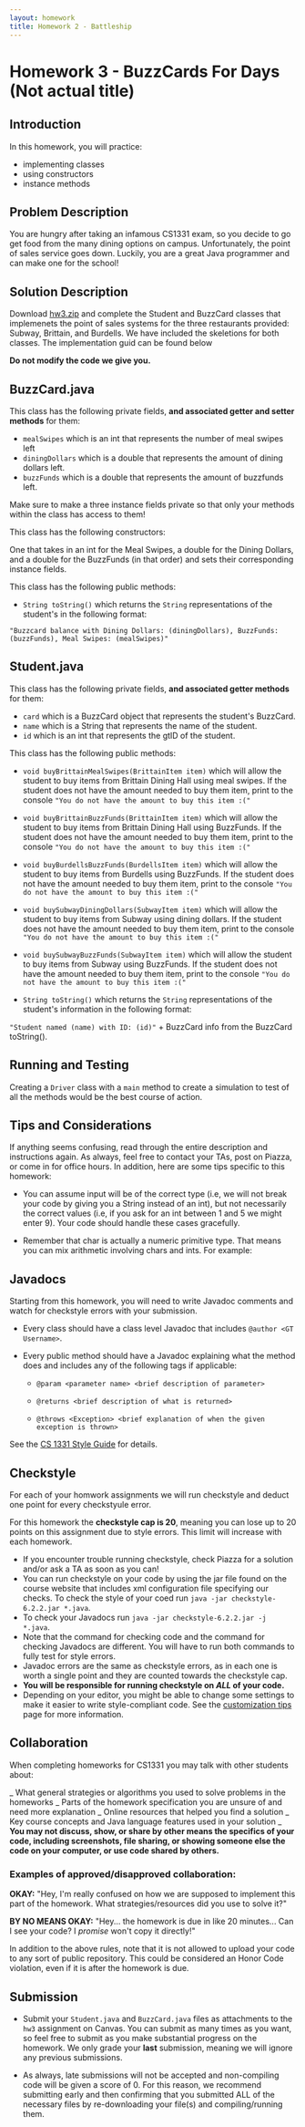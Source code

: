 ```yaml
---
layout: homework
title: Homework 2 - Battleship
---
```


# Homework 3 - BuzzCards For Days (Not actual title)

## Introduction

In this homework, you will practice:
* implementing classes
* using constructors
* instance methods


## Problem Description

You are hungry after taking an infamous CS1331 exam, so you decide to go get food from the many dining options on campus. Unfortunately, the point of sales service goes down. Luckily, you are a great Java programmer and can make one for the school!

## Solution Description

Download [hw3.zip](hw3.zip) and complete the Student and BuzzCard classes that implemenets the point of sales systems for the three restaurants provided: Subway, Brittain, and Burdells. We have included the skeletions for both classes. The implementation guid can be found below

**Do not modify the code we give you.**

## BuzzCard.java

This class has the following private fields, **and associated getter and setter methods** for them:
* `mealSwipes` which is an int that represents the number of meal swipes left
* `diningDollars` which is a double that represents the amount of dining dollars left.
* `buzzFunds` which is a double that represents the amount of buzzfunds left.

Make sure to make a three instance fields private so that only your methods within the class has access to them!

This class has the following constructors:

One that takes in an int for the Meal Swipes, a double for the Dining Dollars, and a double for the BuzzFunds (in that order) and sets their corresponding instance fields.

This class has the following public methods:

* `String toString()` which returns the `String` representations of the student's in the following format:

`"Buzzcard balance with Dining Dollars: (diningDollars), BuzzFunds: (buzzFunds), Meal Swipes: (mealSwipes)"`


## Student.java

This class has the following private fields, **and associated getter methods** for them:
* `card` which is a BuzzCard object that represents the student's BuzzCard.
* `name` which is a String that represents the name of the student.
* `id` which is an int that represents the gtID of the student.

This class has the following public methods:

* `void buyBrittainMealSwipes(BrittainItem item)` which will allow the student to buy items from Brittain Dining Hall using meal swipes. If the student does not have the amount needed to buy them item, print to the console `"You do not have the amount to buy this item :("`

* `void buyBrittainBuzzFunds(BrittainItem item)` which will allow the student to buy items from Brittain Dining Hall using BuzzFunds. If the student does not have the amount needed to buy them item, print to the console `"You do not have the amount to buy this item :("`


* `void buyBurdellsBuzzFunds(BurdellsItem item)` which will allow the student to buy items from Burdells using BuzzFunds. If the student does not have the amount needed to buy them item, print to the console `"You do not have the amount to buy this item :("`


* `void buySubwayDiningDollars(SubwayItem item)` which will allow the student to buy items from Subway using dining dollars. If the student does not have the amount needed to buy them item, print to the console `"You do not have the amount to buy this item :("`


* `void buySubwayBuzzFunds(SubwayItem item)` which will allow the student to buy items from Subway using BuzzFunds. If the student does not have the amount needed to buy them item, print to the console `"You do not have the amount to buy this item :("`



* `String toString()` which returns the `String` representations of the student's information in the following format:

```"Student named (name) with ID: (id)"``` + BuzzCard info from the BuzzCard toString().

## Running and Testing

Creating a `Driver` class with a `main` method to create a simulation to test of all the methods would be the best course of action.

## Tips and Considerations

If anything seems confusing, read through the entire description and instructions again. As always, feel free to contact your TAs, post on Piazza, or come in for office hours. In addition, here are some tips specific to this homework:

* You can assume input will be of the correct type (i.e, we will not break your code by giving you a String instead of an int), but not necessarily the correct values (i.e, if you ask for an int between 1 and 5 we might enter 9). Your code should handle these cases gracefully.

* Remember that char is actually a numeric primitive type. That means you can mix arithmetic involving chars and ints. For example:



## Javadocs

Starting from this homework, you will need to write Javadoc comments and watch for checkstyle errors with your submission.

- Every class should have a class level Javadoc that includes `@author <GT Username>`.

- Every public method should have a Javadoc explaining what the method does and includes any of the following tags if applicable:

	- `@param <parameter name> <brief description of parameter>`

	- `@returns <brief description of what is returned>`

	- `@throws <Exception> <brief explanation of when the given exception is thrown>`

See the [CS 1331 Style Guide](http://cs1331.gatech.edu/cs1331-style-guide.html) for details.

## Checkstyle

For each of your homwork assignments we will run checkstyle and deduct one point for every checkstyule error.

For this homework the **checkstyle cap is 20**, meaning you can lose up to 20 points on this assignment due to style errors. This limit will increase with each homework.

- If you encounter trouble running checkstyle, check Piazza for a solution and/or ask a TA as soon as you can!
- You can run checkstyle on your code by using the jar file found on the course website that includes xml configuration file specifying our checks. To check the style of your coed run  `java -jar checkstyle-6.2.2.jar *.java`.
- To check your Javadocs run  `java -jar checkstyle-6.2.2.jar -j *.java`.
- Note that the command for checking code and the command for checking Javadocs are different. You will have to run both commands to fully test for style errors.
- Javadoc errors are the same as checkstyle errors, as in each one is worth a single point and they are counted towards the checkstyle cap.
- **You will be responsible for running checkstyle on *ALL* of your code.**
- Depending on your editor, you might be able to change some settings to make it easier to write style-compliant code. See the [customization tips](http://cs1331.gatech.edu/customization-tips.html) page for more information.

## Collaboration

When completing homeworks for CS1331 you may talk with other students about:

_ What general strategies or algorithms you used to solve problems in the homeworks
_ Parts of the homework specification you are unsure of and need more explanation
_ Online resources that helped you find a solution
_ Key course concepts and Java language features used in your solution
_ **You may not discuss, show, or share by other means the specifics of your code, including screenshots, file sharing, or showing someone else the code on your computer, or use code shared by others.**

### Examples of approved/disapproved collaboration:

**OKAY:** "Hey, I'm really confused on how we are supposed to implement this part of the homework. What strategies/resources did you use to solve it?"

**BY NO MEANS OKAY:** "Hey... the homework is due in like 20 minutes... Can I see your code? I *promise* won't copy it directly!"

In addition to the above rules, note that it is not allowed to upload your code to any sort of public repository. This could be considered an Honor Code violation, even if it is after the homework is due.

## Submission

* Submit your `Student.java` and `BuzzCard.java` files as attachments to the `hw3` assignment on Canvas. You can submit as many times as you want, so feel free to submit as you make substantial progress on the homework. We only grade your **last** submission, meaning we will ignore any previous submissions.

* As always, late submissions will not be accepted and non-compiling code will be given a score of 0. For this reason, we recommend submitting early and then confirming that you submitted ALL of the necessary files by re-downloading your file(s) and compiling/running them.
